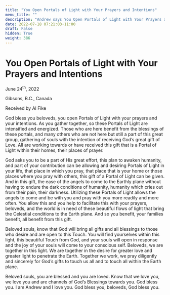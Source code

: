 ```yaml
---
title: "You Open Portals of Light with Your Prayers and Intentions"
menu_title: ""
description: "Andrew says You Open Portals of Light with Your Prayers and Intentions"
date: 2022-07-18 07:21:03+11:00
draft: False
hidden: True
weight: 386
---
```

# You Open Portals of Light with Your Prayers and Intentions

June 24<sup>th</sup>, 2022

Gibsons, B.C., Canada

Received by Al Fike   



God bless you beloveds, you open Portals of Light with your prayers and your intentions. As you gather together, so these Portals of Light are intensified and energized. Those who are here benefit from the blessings of these portals, and many others who are not here but still a part of this great group, gathering of souls with the intention of receiving God’s great gift of Love. All are working towards or have received this gift that is a Portal of Light within their homes, their places of prayer.

God asks you to be a part of His great effort, this plan to awaken humanity, and part of your contribution can be allowing and desiring Portals of Light in your life, that place in which you pray, that place that is your home or those places where you pray with others, this gift of a Portal of Light can be given. And in this gift, the ease of the angels to come to the Earthly plane without having to endure the dark conditions of humanity, humanity which cries out from their pain, their darkness. Utilizing  these Portals of Light allows the angels to come and be with you and pray with you more readily and more often. You allow this and you help to facilitate this with your prayers, beloveds, and the world is in need of these beautiful flows of light that bring the Celestial conditions to the Earth plane. And so you benefit, your families benefit, all benefit from this gift. 

Beloved souls, know that God will bring all gifts and all blessings to those who desire and are open to this Touch. You will find yourselves within this light, this beautiful Touch from God, and your souls will open in response and the joy of your souls will come to your conscious self. Beloveds, we are together in this light. We are together in the desire for greater love and greater light to penetrate the Earth. Together we work, we pray diligently and sincerely for God’s gifts to touch us all and to touch all within the Earth plane. 

Beloved souls, you are blessed and you are loved. Know that we love you, we love you and are channels of God’s Blessings towards you. God bless you. I am Andrew and I love you. God bless you, beloveds, God bless you.
